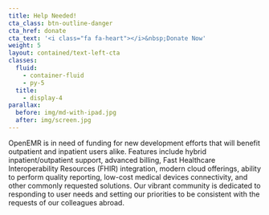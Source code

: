 ```yaml
---
title: Help Needed!
cta_class: btn-outline-danger
cta_href: donate
cta_text: '<i class="fa fa-heart"></i>&nbsp;Donate Now'
weight: 5
layout: contained/text-left-cta
classes:
  fluid:
    - container-fluid
    - py-5
  title:
    - display-4
parallax:
  before: img/md-with-ipad.jpg
  after: img/screen.jpg
---
```


OpenEMR is in need of funding for new development efforts that will benefit outpatient and inpatient users alike. Features include hybrid inpatient/outpatient support, advanced billing, Fast Healthcare Interoperability Resources (FHIR) integration, modern cloud offerings, ability to perform quality reporting, low-cost medical devices connectivity, and other commonly requested solutions. Our vibrant community is dedicated to responding to user needs and setting our priorities to be consistent with the requests of our colleagues abroad. 
